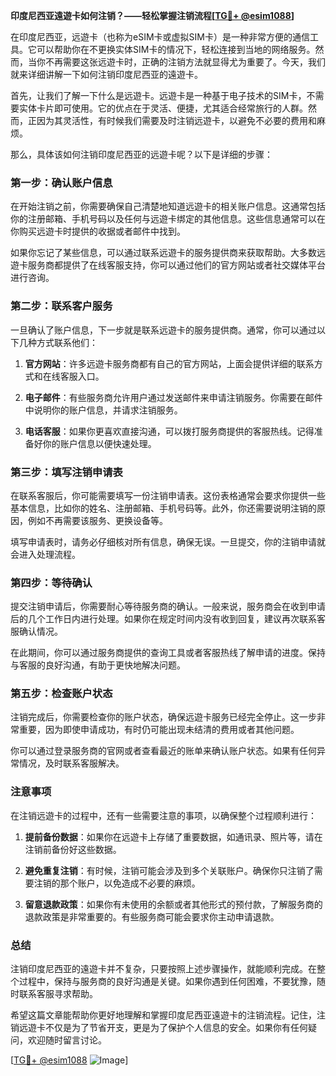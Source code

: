 **印度尼西亚遠遊卡如何注销？——轻松掌握注销流程[[TG💪+ @esim1088](https://t.me/s/esim1088)]**

在印度尼西亚，远遊卡（也称为eSIM卡或虚拟SIM卡）是一种非常方便的通信工具。它可以帮助你在不更换实体SIM卡的情况下，轻松连接到当地的网络服务。然而，当你不再需要这张远遊卡时，正确的注销方法就显得尤为重要了。今天，我们就来详细讲解一下如何注销印度尼西亚的遠遊卡。

首先，让我们了解一下什么是远遊卡。远遊卡是一种基于电子技术的SIM卡，不需要实体卡片即可使用。它的优点在于灵活、便捷，尤其适合经常旅行的人群。然而，正因为其灵活性，有时候我们需要及时注销远遊卡，以避免不必要的费用和麻烦。

那么，具体该如何注销印度尼西亚的远遊卡呢？以下是详细的步骤：

### 第一步：确认账户信息

在开始注销之前，你需要确保自己清楚地知道远遊卡的相关账户信息。这通常包括你的注册邮箱、手机号码以及任何与远遊卡绑定的其他信息。这些信息通常可以在你购买远遊卡时提供的收据或者邮件中找到。

如果你忘记了某些信息，可以通过联系远遊卡的服务提供商来获取帮助。大多数远遊卡服务商都提供了在线客服支持，你可以通过他们的官方网站或者社交媒体平台进行咨询。

### 第二步：联系客户服务

一旦确认了账户信息，下一步就是联系远遊卡的服务提供商。通常，你可以通过以下几种方式联系他们：

1. **官方网站**：许多远遊卡服务商都有自己的官方网站，上面会提供详细的联系方式和在线客服入口。
   
2. **电子邮件**：有些服务商允许用户通过发送邮件来申请注销服务。你需要在邮件中说明你的账户信息，并请求注销服务。

3. **电话客服**：如果你更喜欢直接沟通，可以拨打服务商提供的客服热线。记得准备好你的账户信息以便快速处理。

### 第三步：填写注销申请表

在联系客服后，你可能需要填写一份注销申请表。这份表格通常会要求你提供一些基本信息，比如你的姓名、注册邮箱、手机号码等。此外，你还需要说明注销的原因，例如不再需要该服务、更换设备等。

填写申请表时，请务必仔细核对所有信息，确保无误。一旦提交，你的注销申请就会进入处理流程。

### 第四步：等待确认

提交注销申请后，你需要耐心等待服务商的确认。一般来说，服务商会在收到申请后的几个工作日内进行处理。如果你在规定时间内没有收到回复，建议再次联系客服确认情况。

在此期间，你可以通过服务商提供的查询工具或者客服热线了解申请的进度。保持与客服的良好沟通，有助于更快地解决问题。

### 第五步：检查账户状态

注销完成后，你需要检查你的账户状态，确保远遊卡服务已经完全停止。这一步非常重要，因为即使申请成功，有时仍可能出现未结清的费用或者其他问题。

你可以通过登录服务商的官网或者查看最近的账单来确认账户状态。如果有任何异常情况，及时联系客服解决。

### 注意事项

在注销远遊卡的过程中，还有一些需要注意的事项，以确保整个过程顺利进行：

1. **提前备份数据**：如果你在远遊卡上存储了重要数据，如通讯录、照片等，请在注销前备份好这些数据。

2. **避免重复注销**：有时候，注销可能会涉及到多个关联账户。确保你只注销了需要注销的那个账户，以免造成不必要的麻烦。

3. **留意退款政策**：如果你有未使用的余额或者其他形式的预付款，了解服务商的退款政策是非常重要的。有些服务商可能会要求你主动申请退款。

### 总结

注销印度尼西亚的遠遊卡并不复杂，只要按照上述步骤操作，就能顺利完成。在整个过程中，保持与服务商的良好沟通是关键。如果你遇到任何困难，不要犹豫，随时联系客服寻求帮助。

希望这篇文章能帮助你更好地理解和掌握印度尼西亚遠遊卡的注销流程。记住，注销远遊卡不仅是为了节省开支，更是为了保护个人信息的安全。如果你有任何疑问，欢迎随时留言讨论。

[[TG💪+ @esim1088](https://t.me/s/esim1088) ![Image](https://i.postimg.cc/4NQfJmqS/Snipaste-2025-05-13-00-14-12.png)]